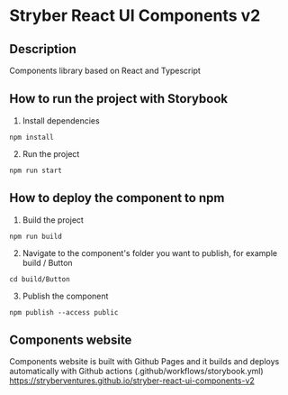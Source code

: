 # Stryber React UI Components v2 #

## Description ##

Components library based on React and Typescript

## How to run the project with Storybook ##

1) Install dependencies

```shell script
npm install
```

2) Run the project

```shell script
npm run start
```

## How to deploy the component to npm ##

1) Build the project

```shell script
npm run build
```

2) Navigate to the component's folder you want to publish, for example build / Button

```shell script
cd build/Button
```

3) Publish the component

```shell script
npm publish --access public
```

## Components website ##

Components website is built with Github Pages and it builds and deploys automatically
with Github actions (.github/workflows/storybook.yml)
https://stryberventures.github.io/stryber-react-ui-components-v2
